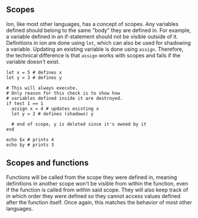 ## Scopes
[scopes]: #scopes

Ion, like most other languages, has a concept of scopes. Any variables defined should belong to
the same "body" they are defined in. For example, a variable defined in an if-statement should not
be visible outside of it. Definitions in ion are done using `let`, which can also be used for
shadowing a variable. Updating an existing variable is done using `assign`. Therefore, the
technical difference is that `assign` works with scopes and fails if the variable doesn't exist.

```ion
let x = 5 # defines x
let y = 3 # defines y

# This will always execute.
# Only reason for this check is to show how
# variables defined inside it are destroyed.
if test 1 == 1
  assign x = 4 # updates existing x
  let y = 2 # defines (shadows) y

  # end of scope, y is deleted since it's owned by it
end

echo $x # prints 4
echo $y # prints 3
```

## Scopes and functions
[scopes-and-functions]: #scopes-and-functions

Functions will be called from the scope they were defined in, meaning definitions in another scope
won't be visible from within the function, even if the function is called from within said scope.
They will also keep track of in which order they were defined so they cannot access values defined
after the function itself. Once again, this matches the behavior of most other languages.
